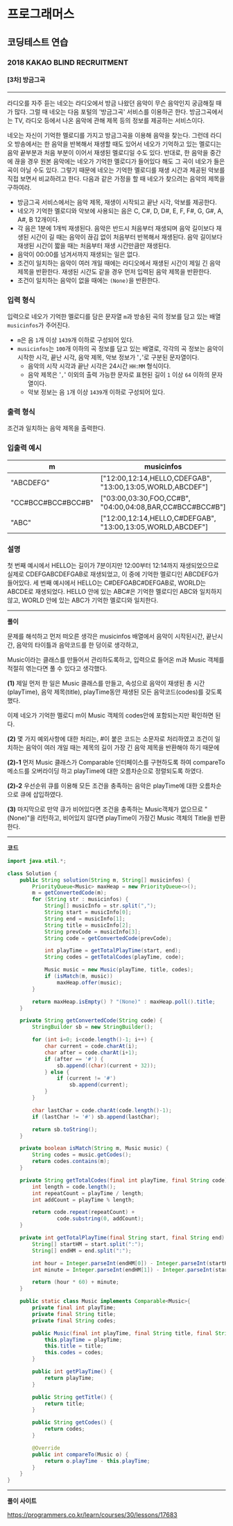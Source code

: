 # 프로그래머스

## 코딩테스트 연습

### 2018 KAKAO BLIND RECRUITMENT

#### [3차] 방금그곡

***

라디오를 자주 듣는 네오는 라디오에서 방금 나왔던 음악이 무슨 음악인지 궁금해질 때가 많다. 그럴 때 네오는 다음 포털의 '방금그곡' 서비스를 이용하곤 한다. 방금그곡에서는 TV, 라디오 등에서 나온 음악에 관해 제목 등의 정보를 제공하는 서비스이다.

네오는 자신이 기억한 멜로디를 가지고 방금그곡을 이용해 음악을 찾는다. 그런데 라디오 방송에서는 한 음악을 반복해서 재생할 때도 있어서 네오가 기억하고 있는 멜로디는 음악 끝부분과 처음 부분이 이어서 재생된 멜로디일 수도 있다. 반대로, 한 음악을 중간에 끊을 경우 원본 음악에는 네오가 기억한 멜로디가 들어있다 해도 그 곡이 네오가 들은 곡이 아닐 수도 있다. 그렇기 때문에 네오는 기억한 멜로디를 재생 시간과 제공된 악보를 직접 보면서 비교하려고 한다. 다음과 같은 가정을 할 때 네오가 찾으려는 음악의 제목을 구하여라.

- 방금그곡 서비스에서는 음악 제목, 재생이 시작되고 끝난 시각, 악보를 제공한다.
- 네오가 기억한 멜로디와 악보에 사용되는 음은 C, C#, D, D#, E, F, F#, G, G#, A, A#, B 12개이다.
- 각 음은 1분에 1개씩 재생된다. 음악은 반드시 처음부터 재생되며 음악 길이보다 재생된 시간이 길 때는 음악이 끊김 없이 처음부터 반복해서 재생된다. 음악 길이보다 재생된 시간이 짧을 때는 처음부터 재생 시간만큼만 재생된다.
- 음악이 00:00를 넘겨서까지 재생되는 일은 없다.
- 조건이 일치하는 음악이 여러 개일 때에는 라디오에서 재생된 시간이 제일 긴 음악 제목을 반환한다. 재생된 시간도 같을 경우 먼저 입력된 음악 제목을 반환한다.
- 조건이 일치하는 음악이 없을 때에는 `(None)`을 반환한다.

### 입력 형식

입력으로 네오가 기억한 멜로디를 담은 문자열 `m`과 방송된 곡의 정보를 담고 있는 배열 `musicinfos`가 주어진다.

- `m`은 음 `1`개 이상 `1439`개 이하로 구성되어 있다.
- `musicinfos`는 `100`개 이하의 곡 정보를 담고 있는 배열로, 각각의 곡 정보는 음악이 시작한 시각, 끝난 시각, 음악 제목, 악보 정보가 '`,`'로 구분된 문자열이다.
  - 음악의 시작 시각과 끝난 시각은 24시간 `HH:MM` 형식이다.
  - 음악 제목은 '`,`' 이외의 출력 가능한 문자로 표현된 길이 `1` 이상 `64` 이하의 문자열이다.
  - 악보 정보는 음 `1`개 이상 `1439`개 이하로 구성되어 있다.

### 출력 형식

조건과 일치하는 음악 제목을 출력한다.

### 입출력 예시

| m                  | musicinfos                                                 | answer  |
| ------------------ | ---------------------------------------------------------- | ------- |
| "ABCDEFG"          | ["12:00,12:14,HELLO,CDEFGAB", "13:00,13:05,WORLD,ABCDEF"]  | "HELLO" |
| "CC#BCC#BCC#BCC#B" | ["03:00,03:30,FOO,CC#B", "04:00,04:08,BAR,CC#BCC#BCC#B"]   | "FOO"   |
| "ABC"              | ["12:00,12:14,HELLO,C#DEFGAB", "13:00,13:05,WORLD,ABCDEF"] | "WORLD" |

### 설명

첫 번째 예시에서 HELLO는 길이가 7분이지만 12:00부터 12:14까지 재생되었으므로 실제로 CDEFGABCDEFGAB로 재생되었고, 이 중에 기억한 멜로디인 ABCDEFG가 들어있다.
세 번째 예시에서 HELLO는 C#DEFGABC#DEFGAB로, WORLD는 ABCDE로 재생되었다. HELLO 안에 있는 ABC#은 기억한 멜로디인 ABC와 일치하지 않고, WORLD 안에 있는 ABC가 기억한 멜로디와 일치한다.

***

**풀이**

문제를 해석하고 먼저 떠오른 생각은 musicinfos 배열에서 음악이 시작된시간, 끝난시간, 음악의 타이틀과 음악코드를 한 덩이로 생각하고,

Music이라는 클래스를 만들어서 관리하도록하고, 입력으로 들어온 m과 Music 객체를 적절히 엮는다면 풀 수 있다고 생각했다.

**(1)** 제일 먼저 한 일은 Music 클래스를 만들고, 속성으로 음악이 재생된 총 시간(playTime), 음악 제목(title), playTime동안 재생된 모든 음악코드(codes)를 갖도록 했다.

이제 네오가 기억한 멜로디 m이 Music 객체의 codes안에 포함되는지만 확인하면 된다.

**(2)** 몇 가지 예외사항에 대한 처리는, #이 붙은 코드는 소문자로 처리하였고 조건이 일치하는 음악이 여러 개일 때는 제목의 길이 가장 긴  음악 제목을 반환해야 하기 때문에

**(2)-1** 먼저 Music 클래스가 Comparable 인터페이스를 구현하도록 하여 compareTo 메소드를 오버라이딩 하고 playTime에 대한 오름차순으로 정렬되도록 하였다.

**(2)-2** 우선순위 큐를 이용해 모든 조건을 충족하는 음악은 playTime에 대한 오름차순으로 큐에 삽입하였다.

**(3)** 마지막으로 만약 큐가 비어있다면 조건을 충족하는 Music객체가 없으므로 "(None)"을 리턴하고, 비어있지 않다면 playTime이 가장긴 Music 객체의 Title을 반환한다.

***

**코드**

```java
import java.util.*;

class Solution {
    public String solution(String m, String[] musicinfos) {
        PriorityQueue<Music> maxHeap = new PriorityQueue<>();
        m = getConvertedCode(m);
        for (String str : musicinfos) {
            String[] musicInfo = str.split(",");
            String start = musicInfo[0];
            String end = musicInfo[1];
            String title = musicInfo[2];
            String prevCode = musicInfo[3];
            String code = getConvertedCode(prevCode);

            int playTime = getTotalPlayTime(start, end);
            String codes = getTotalCodes(playTime, code);

            Music music = new Music(playTime, title, codes);
            if (isMatch(m, music))
                maxHeap.offer(music);
        }

        return maxHeap.isEmpty() ? "(None)" : maxHeap.poll().title;
    }

    private String getConvertedCode(String code) {
        StringBuilder sb = new StringBuilder();

        for (int i=0; i<code.length()-1; i++) {
            char current = code.charAt(i);
            char after = code.charAt(i+1);
            if (after == '#') {
                sb.append((char)(current + 32));
            } else {
                if (current != '#')
                    sb.append(current);
            }
        }

        char lastChar = code.charAt(code.length()-1);
        if (lastChar != '#') sb.append(lastChar);

        return sb.toString();
    }

    private boolean isMatch(String m, Music music) {
        String codes = music.getCodes();
        return codes.contains(m);
    }

    private String getTotalCodes(final int playTime, final String code) {
        int length = code.length();
        int repeatCount = playTime / length;
        int addCount = playTime % length;

        return code.repeat(repeatCount) +
                code.substring(0, addCount);
    }

    private int getTotalPlayTime(final String start, final String end) {
        String[] startHM = start.split(":");
        String[] endHM = end.split(":");

        int hour = Integer.parseInt(endHM[0]) - Integer.parseInt(startHM[0]);
        int minute = Integer.parseInt(endHM[1]) - Integer.parseInt(startHM[1]);

        return (hour * 60) + minute;
    }

    public static class Music implements Comparable<Music>{
        private final int playTime;
        private final String title;
        private final String codes;

        public Music(final int playTime, final String title, final String codes) {
            this.playTime = playTime;
            this.title = title;
            this.codes = codes;
        }

        public int getPlayTime() {
            return playTime;
        }

        public String getTitle() {
            return title;
        }

        public String getCodes() {
            return codes;
        }

        @Override
        public int compareTo(Music o) {
            return o.playTime - this.playTime;
        }
    }
}
```

***

**풀이 사이트**

https://programmers.co.kr/learn/courses/30/lessons/17683

